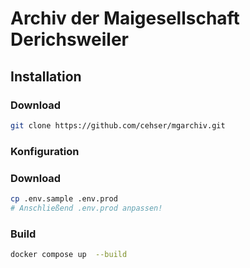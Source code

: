 # Archiv der Maigesellschaft Derichsweiler

## Installation

### Download
```sh
git clone https://github.com/cehser/mgarchiv.git
```
### Konfiguration
### Download
```sh
cp .env.sample .env.prod
# Anschließend .env.prod anpassen!
```

### Build
```sh
docker compose up  --build
```
